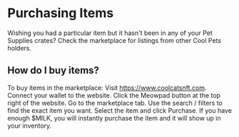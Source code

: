# Purchasing Items

Wishing you had a particular item but it hasn't been in any of your Pet Supplies crates? Check the marketplace for listings from other Cool Pets holders.

## How do I buy items?

To buy items in the marketplace:
Visit https://www.coolcatsnft.com.
Connect your wallet to the website.
Click the Meowpad button at the top right of the website.
Go to the marketplace tab.
Use the search / filters to find the exact item you want.
Select the item and click Purchase.
If you have enough $MILK, you will instantly purchase the item and it will show up in your inventory.
